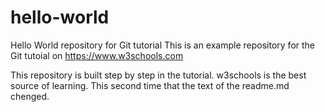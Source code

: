 # hello-world
Hello World repository for Git tutorial
This is an example repository for the Git tutoial on https://www.w3schools.com

This repository is built step by step in the tutorial. 
w3schools is the best source of learning.
This second time that the text of the readme.md chenged.
